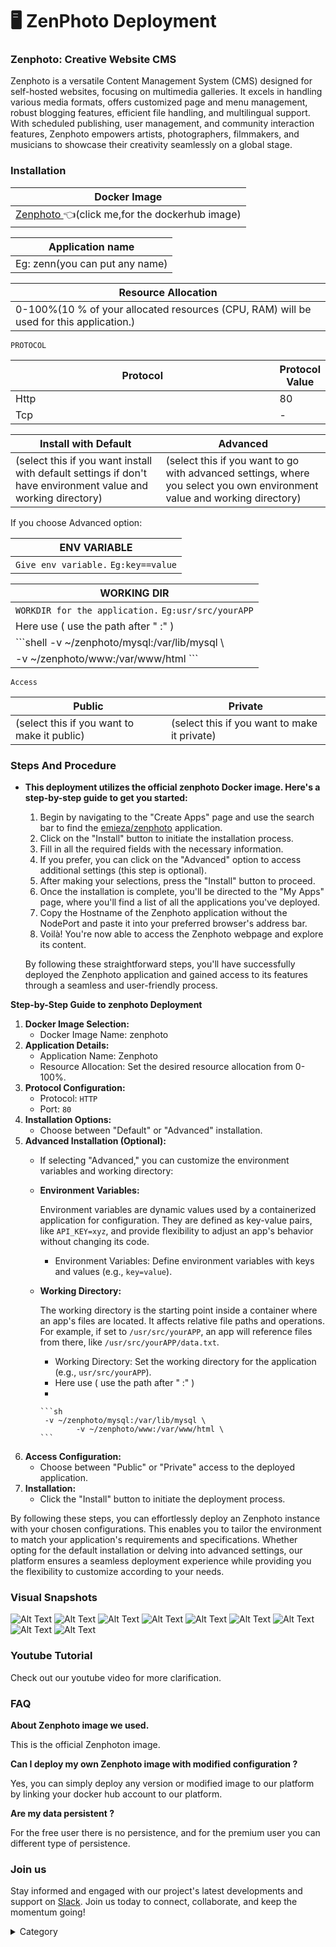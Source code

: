 

# 🖥 ZenPhoto Deployment
### Zenphoto: Creative Website CMS

Zenphoto is a versatile Content Management System (CMS) designed for self-hosted websites, focusing on multimedia galleries. It excels in handling various media formats, offers customized page and menu management, robust blogging features, efficient file handling, and multilingual support. With scheduled publishing, user management, and community interaction features, Zenphoto empowers artists, photographers, filmmakers, and musicians to showcase their creativity seamlessly on a global stage.

### Installation

| Docker Image                                                                                                                              |
| ----------------------------------------------------------------------------------------------------------------------------------------- |
| [Zenphoto ](https://hub.docker.com/r/emieza/zenphoto)  👈(click me,for the dockerhub image) |

| Application name                                                             |
| ---------------------------------------------------------------------------- |
| Eg: zenn(you can put any name) |

| Resource Allocation                                                                                                                                                     |
| ----------------------------------------------------------------------------------------------------------------------------------------------------------------------- |
| 0-100%(10 % of your allocated resources (CPU, RAM) will be used for this application.) |

`PROTOCOL`

<table><thead><tr><th width="417">Protocol</th><th>Protocol Value</th></tr></thead><tbody><tr><td>Http</td><td>80</td></tr><tr><td>Tcp</td><td>-</td></tr></tbody></table>

| Install with Default                                                                                                                                        | Advanced                                                                                                                                                               |
| ----------------------------------------------------------------------------------------------------------------------------------------------------------- | ---------------------------------------------------------------------------------------------------------------------------------------------------------------------- |
| (select this if you want install with default settings if don't have environment value and working directory) | (select this if you want to go with advanced settings, where you select you own environment value and working directory) |

If you choose Advanced option:

| ENV VARIABLE                                                            |
| ----------------------------------------------------------------------- |
| ```Give env variable.``` ```Eg:key==value```  |

| WORKING DIR                                                                                                                                         |
| --------------------------------------------------------------------------------------------------------------------------------------------------- |
| ```WORKDIR for the application.``` ```Eg:usr/src/yourAPP```                                                              |
| Here use ( use the path after   " :"  )                                                                             |
|  ```shell  -v ~/zenphoto/mysql:/var/lib/mysql \
        -v ~/zenphoto/www:/var/www/html \```  |

`Access`

| Public                                      | Private                                      |
| ------------------------------------------- | -------------------------------------------- |
| (select this if you want to make it public) | (select this if you want to make it private) |

### Steps And Procedure

*   &#x20;**This deployment utilizes the official zenphoto Docker image. Here's a step-by-step guide to get you started:**

    1. Begin by navigating to the "Create Apps" page and use the search bar to find the  [emieza/zenphoto](https://hub.docker.com/r/emieza/zenphoto) application.
    2. Click on the "Install" button to initiate the installation process.
    3. Fill in all the required fields with the necessary information.
    4. If you prefer, you can click on the "Advanced" option to access additional settings (this step is optional).
    5. After making your selections, press the "Install" button to proceed.
    6. Once the installation is complete, you'll be directed to the "My Apps" page, where you'll find a list of all the applications you've deployed.
    7. Copy the Hostname of the Zenphoto application without the NodePort and paste it into your preferred browser's address bar.
    8. Voilà! You're now able to access the Zenphoto webpage and explore its content.

    By following these straightforward steps, you'll have successfully deployed the Zenphoto  application and gained access to its features through a seamless and user-friendly process.



**Step-by-Step Guide to zenphoto Deployment**

1. **Docker Image Selection:**
   * Docker Image Name: zenphoto&#x20;
2. **Application Details:**
   * Application Name: Zenphoto
   * Resource Allocation: Set the desired resource allocation from 0-100%.
3. **Protocol Configuration:**
   * Protocol: `HTTP`
   * Port: `80`
4. **Installation Options:**
   * Choose between "Default" or "Advanced" installation.
5. **Advanced Installation (Optional):**
   * If selecting "Advanced," you can customize the environment variables and working directory:
   *   **Environment Variables:**

       Environment variables are dynamic values used by a containerized application for configuration. They are defined as key-value pairs, like `API_KEY=xyz`, and provide flexibility to adjust an app's behavior without changing its code.

       * Environment Variables: Define environment variables with keys and values (e.g., `key=value`).
   *   **Working Directory:**

       The working directory is the starting point inside a container where an app's files are located. It affects relative file paths and operations. For example, if set to `/usr/src/yourAPP`, an app will reference files from there, like `/usr/src/yourAPP/data.txt`.

       * Working Directory: Set the working directory for the application (e.g., `usr/src/yourAPP`).
       * Here use ( use the path after   " :"  )
       *

           ```sh
            -v ~/zenphoto/mysql:/var/lib/mysql \
                   -v ~/zenphoto/www:/var/www/html \
           ```
6. **Access Configuration:**
   * Choose between "Public" or "Private" access to the deployed application.
7. **Installation:**
   * Click the "Install" button to initiate the deployment process.

By following these steps, you can effortlessly deploy an Zenphoto instance with your chosen configurations. This enables you to tailor the environment to match your application's requirements and specifications. Whether opting for the default installation or delving into advanced settings, our platform ensures a seamless deployment experience while providing you the flexibility to customize according to your needs.

### Visual Snapshots

![Alt Text](/img/t555.jpg)
![Alt Text](/img/eer44.jpg)
![Alt Text](/img/uyt5.jpg)
![Alt Text](/img/s22.jpg)
![Alt Text](/img/rw4.jpg)
![Alt Text](/img/e333.jpg)
![Alt Text](/img/fr4.jpg)
![Alt Text](/img/htt.jpg)
![Alt Text](/img/tht5.jpg)

### Youtube Tutorial&#x20;

Check out our youtube video for more clarification.



### FAQ

**About Zenphoto image we used.**

This is the official Zenphoton image.

**Can I deploy my own Zenphoto image with modified configuration ?**

Yes, you can simply deploy any version or modified image to our platform by linking your docker hub account to our platform.

**Are my data persistent ?**

For the free user there is no persistence, and for the premium user you can different type of persistence.

### Join us

Stay informed and engaged with our project's latest developments and support on [Slack](https://app.slack.com/client/T04QS32JX6E/C04QKEWE146). Join us today to connect, collaborate, and keep the momentum going!&#x20;

<details>

<summary>Category</summary>

Kubernetes, cloud computing, DevOps, cloud services, hosting platform, container orchestration, cloud infrastructure, cloud deployment, cloud management, cloud technology, cloud solutions, zen photo

</details>

